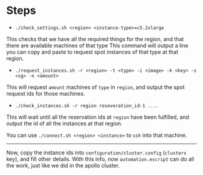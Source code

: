 # Steps

- `./check_settings.sh <region> <instance-type>=c5.2xlarge`

This checks that we have all the required things for the region, and that there are available machines of that type
This command will output a line you can copy and paste to request spot instances of that type at that region.

- `./request_instances.sh -r <region> -t <type> -i <image> -k <key> -s <sg> -n <amount>`

This will request `amount` machines of `type` in `region`, and output the spot request ids for those machines.

- `./check_instances.sh -r region reseveration_id-1 ....`

This will wait until all the reservation ids at `region` have been fulfilled, and output the id of all the instances
at that region.

You can use `./connect.sh <region> <instance>` to `ssh` into that machine.

---

Now, copy the instance ids into `configuration/cluster.config` (`clusters` key), and fill other details. With this info,
now `automation.escript` can do all the work, just like we did in the apollo cluster.
